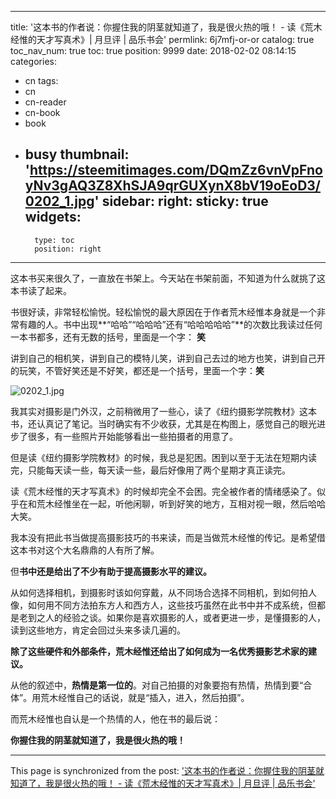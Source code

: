 
---
title: '这本书的作者说：你握住我的阴茎就知道了，我是很火热的哦！ - 读《荒木经惟的天才写真术》| 月旦评 | 品乐书会'
permlink: 6j7mfj-or-or
catalog: true
toc_nav_num: true
toc: true
position: 9999
date: 2018-02-02 08:14:15
categories:
- cn
tags:
- cn
- cn-reader
- cn-book
- book
- busy
thumbnail: 'https://steemitimages.com/DQmZz6vnVpFnoyNv3gAQ3Z8XhSJA9qrGUXynX8bV19oEoD3/0202_1.jpg'
sidebar:
    right:
        sticky: true
widgets:
    -
        type: toc
        position: right
---


这本书买来很久了，一直放在书架上。今天站在书架前面，不知道为什么就挑了这本书读了起来。

书很好读，非常轻松愉悦。轻松愉悦的最大原因在于作者荒木经惟本身就是一个非常有趣的人。书中出现**“哈哈”“哈哈哈”还有“哈哈哈哈哈”**的次数比我读过任何一本书都多，还有无数的括号，里面是一个字： **笑**

讲到自己的相机笑，讲到自己的模特儿笑，讲到自己去过的地方也笑，讲到自己开的玩笑，不管好笑还是不好笑，都还是一个括号，里面一个字：**笑**

![0202_1.jpg](https://steemitimages.com/DQmZz6vnVpFnoyNv3gAQ3Z8XhSJA9qrGUXynX8bV19oEoD3/0202_1.jpg)

我其实对摄影是门外汉，之前稍微用了一些心，读了《纽约摄影学院教材》这本书，还认真记了笔记。当时确实有不少收获，尤其是在构图上，感觉自己的眼光进步了很多，有一些照片开始能够看出一些拍摄者的用意了。

但是读《纽约摄影学院教材》的时候，我总是犯困。困到以至于无法在短期内读完，只能每天读一些，每天读一些，最后好像用了两个星期才真正读完。

读《荒木经惟的天才写真术》的时候却完全不会困。完全被作者的情绪感染了。似乎在和荒木经惟坐在一起，听他闲聊，听到好笑的地方，互相对视一眼，然后哈哈大笑。

我本没有把此书当做提高摄影技巧的书来读，而是当做荒木经惟的传记。是希望借这本书对这个大名鼎鼎的人有所了解。

但**书中还是给出了不少有助于提高摄影水平的建议。**

从如何选择相机，到摄影时该如何穿戴，从不同场合选择不同相机，到如何拍人像，如何用不同方法拍东方人和西方人，这些技巧虽然在此书中并不成系统，但都是老到之人的经验之谈。如果你是喜欢摄影的人，或者更进一步，是懂摄影的人，读到这些地方，肯定会回过头来多读几遍的。

**除了这些硬件和外部条件，荒木经惟还给出了如何成为一名优秀摄影艺术家的建议。**

从他的叙述中，**热情是第一位的**。对自己拍摄的对象要抱有热情，热情到要“合体”。用荒木经惟自己的话说，就是“插入，进入，然后拍摄”。

而荒木经惟也自认是一个热情的人，他在书的最后说：

**你握住我的阴茎就知道了，我是很火热的哦！**

- - -

This page is synchronized from the post: ['这本书的作者说：你握住我的阴茎就知道了，我是很火热的哦！ - 读《荒木经惟的天才写真术》| 月旦评 | 品乐书会'](https://steemit.com/@weisheng167388/6j7mfj-or-or)
